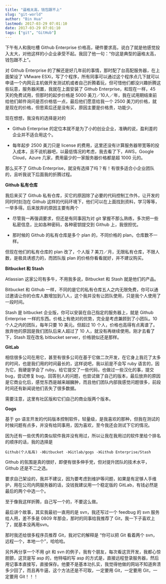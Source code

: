 ```yaml
---
title: "逼格太高，钱包跟不上"
slug: "git-world"
author: "Bin Hua"
lastmod: 2017-03-29 07:01:10
date: 2017-03-29 07:01:10
tags: ["git", "GitHub"]
---
```


下午有人和我吐槽 Github Enterprise 价格高，硬件要求高，说白了就是他感觉投入太大，对他这样的小企业承受不起。我回了他一句：“你这是典型的逼格太高，钱包跟不上”。

对 Github Enterprise 的了解还是好几年前的事情，那时配了台高配服务器，在上面架设了 VMware ESXi，写了个程序，所有同事可以通过这个程序点几下就可以申请一个内网云主机做开发测试机或者自己折腾着玩，但可惜他们都没兴趣折腾这些玩意，服务器闲置，我就在上面安装了 Github Enterprise，和现在一样，45 天的免费试用，但那时的起步价格是 5000 美刀／10人／年，我在试用期结束前给他们邮件询问是否价格低一点，最后他们愿意给我一个 2500 美刀的价格，就是现在的价格，但思索后还是没有买，原因主要是价格贵，功能少。

现在想想，我没有的选择是对的

- Github Enterprise 的定位本就不是为了小的创业企业，准确的说，盈利差的企业并不适合用这个。

- 每年起步 2500 美刀只是 license 的费用，这里还没有计算服务器带宽等的投入成本，且不说机器吧，以最低情况的考虑，我去看了下，AWS，Google Cloud，Azure 几家，费用最少的一家服务器价格都是超 1000 元的。 

那么买不了 Github Enterprise，就没有选择了吗？有！有很多适合小企业团队的，且听我说下后面我的折腾过程。

**Github 私有仓库**

我后来买了 Github 私有仓库，买它的原因除了必要的代码控制工作外，让开发的同时时刻泡在 Github 这样的代码环境下，他们可以在上面找到资料，学习等等，一举多得。后来放弃的原因主要有两个

- 尽管我一再强调要求，但还是有同事因为对 git 掌握不那么熟练，多次把一些私密信息，比如各种密码，各种密钥提交到 Github 上，我很担忧。

- 那时候的 Github 的私有仓库是多个 plan 的，不同价格的 plan，仓库数不一样。 

但现在他们的私有仓库的 plan 改了，个人版 7 美刀／月，无限私有仓库，不限人数，是极具诱惑力的，而团队版 plan 的价格你看看就好，并不建议购买。

**Bitbucket 和 Stash**

Atlassian 这家公司有多牛，不用我多说，Bitbucket 和 Stash 就是他们的产品。

Bitbucket 和 Github 一样，不同的是它的私有仓库五人之内无限免费，你可以通过邀请让你的仓库人数增加到八人，这个我并没有让团队使用，只是我个人使用了一段时间。

Stash 是 bitbucket 企业版，你可以安装在自己指定的服务器上，就是 Github Enterprise 一样的东西。价格上有绝对的优势，完全是考虑兼顾到了小团队。10 个人之内的团队，每年只要 10 美元。但超过 10 个人，价格也高得有点离谱了。放弃他的原因是我们团队后来人超过了 10 人，就没有再继续使用。刚才去看了下，Stash 现在改名 bitbucket server，价格貌似还是那样。

**GitLab**

相信很多公司在用它，甚至有很多公司在基于它做二次开发，在它身上我花了太多的时间，也是我们用的时间最长的，这样说吧，我以前是不会写 ruby 语言的，因为它，我硬是学会了 ruby。给它提交了一些代码，也做过一些汉化的事，提交 bug，尝试修复 bug，回答别人的问题，也尝试做了自己的版本，最后放弃的原因是它商业化后，感觉东西是越来越臃肿，而且他们团队内部我感觉问题很多，前段时间还有新闻说他们丢失了很多数据。

需要注意，这里有社区版和它们自己的商业版两个版本。

**Gogs**

基于 go 语言开发的代码版本控制软件，轻量级，是我喜欢的那种，但我在测试的时候问题有点多，并没有给同事用，因为喜欢，至今我还会测试下它的情况。

因为还有一些优秀的类似软件我并没有用过，所以让我在我用过的软件里给个排名的顺序的话，我的选择是

```
Github(个人私有) -》Bitbucket -》Gitlab/gogs -》Github Enterprise/Stash
```

Github 的氛围是真的很好，即便有很多伸手党，但对提升团队的技术水平，Github 还是不二之选。

要求自己架设的，我并不建议，因为要考虑到维护等问题，如果是有足够人手维护，用在公司内网服务器的话，没钱我建议用一个稳定版的 GitLab，有钱必然是最后的两个中选一个。

至于像我这样折腾，自己写一个的，不要这么做。

最后讲个故事，其实我最初一直用的是 svn，我还写过一个 feedbug 的 svn 服务给人用，差不多是 0809 年那会，那时的同事给我推荐了 Git，我一下子喜欢上了，就基本没再用svn。

那时我还给很多程序员推荐 Git，我对它的解释是 “你可以把 Git 看着两个 svn，远程一个，本地一个”，哈哈哈。

另外再分享一个不用 git 和 svn 的例子，我有个朋友，每次看这货开发，我都心惊胆颤，这货是写 asp 的，他特喵的写 asp 的方式是，直接远程登录服务器，然后用记事本直接写，直接保存。他要不是基本功扎实，我觉得他做的网站不知道奔溃多少回了，而且再牛逼，这个方法还是不可取，一定要用 Git，一定要用 Git，一定要用 Git！！！